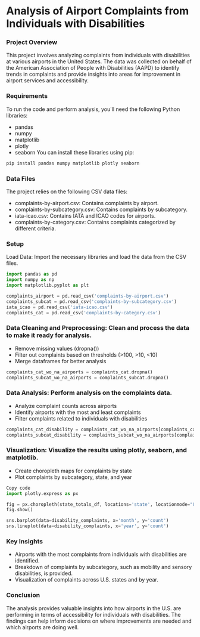 # Analysis of Airport Complaints from Individuals with Disabilities
### Project Overview
This project involves analyzing complaints from individuals with disabilities at various airports in the United States. The data was collected on behalf of the American Association of People with Disabilities (AAPD) to identify trends in complaints and provide insights into areas for improvement in airport services and accessibility.

### Requirements
To run the code and perform analysis, you'll need the following Python libraries:
- pandas
- numpy
- matplotlib
- plotly
- seaborn
You can install these libraries using pip:
```bash
pip install pandas numpy matplotlib plotly seaborn
```
### Data Files
The project relies on the following CSV data files:
- complaints-by-airport.csv: Contains complaints by airport.
- complaints-by-subcategory.csv: Contains complaints by subcategory.
- iata-icao.csv: Contains IATA and ICAO codes for airports.
- complaints-by-category.csv: Contains complaints categorized by different criteria.
### Setup
Load Data: Import the necessary libraries and load the data from the CSV files.
```python
import pandas as pd
import numpy as np
import matplotlib.pyplot as plt

complaints_airport = pd.read_csv('complaints-by-airport.csv')
complaints_subcat = pd.read_csv('complaints-by-subcategory.csv')
iata_icao = pd.read_csv('iata-icao.csv')
complaints_cat = pd.read_csv('complaints-by-category.csv')
```
### Data Cleaning and Preprocessing: Clean and process the data to make it ready for analysis.
- Remove missing values (dropna())
- Filter out complaints based on thresholds (>100, >10, <10)
- Merge dataframes for better analysis
```python
complaints_cat_wo_na_airports = complaints_cat.dropna()
complaints_subcat_wo_na_airports = complaints_subcat.dropna()
```
### Data Analysis: Perform analysis on the complaints data.
- Analyze complaint counts across airports
- Identify airports with the most and least complaints
- Filter complaints related to individuals with disabilities
```python
complaints_cat_disability = complaints_cat_wo_na_airports[complaints_cat_wo_na_airports['clean_cat'].isin(['Persons w/ Disabilities (PWD)'])]
complaints_subcat_disability = complaints_subcat_wo_na_airports[complaints_subcat_wo_na_airports['clean_cat'].isin(['Persons w/ Disabilities (PWD)'])]
```
### Visualization: Visualize the results using plotly, seaborn, and matplotlib.
- Create choropleth maps for complaints by state
- Plot complaints by subcategory, state, and year
```python
Copy code
import plotly.express as px

fig = px.choropleth(state_totals_df, locations='state', locationmode="USA-states", scope="usa", color='count')
fig.show()

sns.barplot(data=disability_complaints, x='month', y='count')
sns.lineplot(data=disability_complaints, x='year', y='count')
```
### Key Insights
- Airports with the most complaints from individuals with disabilities are identified.
- Breakdown of complaints by subcategory, such as mobility and sensory disabilities, is provided.
- Visualization of complaints across U.S. states and by year.
### Conclusion
The analysis provides valuable insights into how airports in the U.S. are performing in terms of accessibility for individuals with disabilities. The findings can help inform decisions on where improvements are needed and which airports are doing well.
